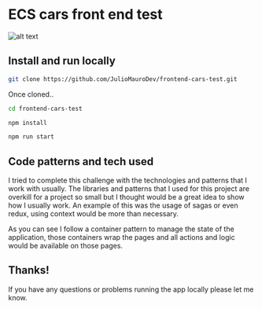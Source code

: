 # ECS cars front end test
![alt text](https://ecs.co.uk/wp-content/themes/ecs/dist/images/logo_6957f598.png)
## Install and run locally

```bash
git clone https://github.com/JulioMauroDev/frontend-cars-test.git
```
Once cloned..
```bash
cd frontend-cars-test
```
```bash
npm install
```
```bash
npm run start
```
## Code patterns and tech used

I tried to complete this challenge with the technologies and patterns that I work with usually. The libraries and patterns that I used for this project are overkill for a project so small but I thought would be a great idea to show how I usually work.
An example of this was the usage of sagas or even redux, using context would be more than necessary.

As you can see I follow a container pattern to manage the state of the application, those containers wrap the pages and all actions and logic would be available on those pages.


## Thanks!
If you have any questions or problems running the app locally please let me know.
